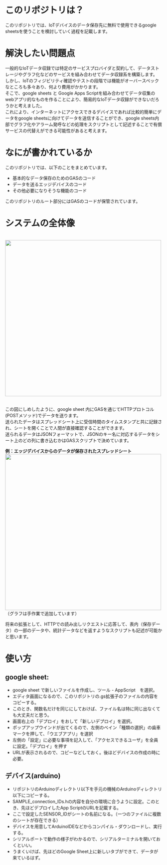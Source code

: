 # このリポジトリは？
このリポジトリでは、IoTデバイスのデータ保存先に無料で使用できるgoogle sheetsを使うことを検討していく過程を記載します。

# 解決したい問題点
一般的なIoTデータ収録では特定のサービスプロバイダと契約して、データストレージやグラフ化などのサービスを組み合わせてデータ収録系を構築します。<br>
しかし、IoTのフィジビリティ確認やテストの段階では機能がオーバースペックなところも多々あり、何より費用がかかります。<br>
そこで、google sheets と Google Apps Scriptを組み合わせてデータ収集のwebアプリ的なものを作ることにより、簡易的なIoTデータ収録ができないだろうかと考えました。<br>
これにより、インターネットにアクセスできるデバイスであれば比較的簡単にデータをgoogle sheetsに向けてデータを送信することができ、google sheets内部でグラフ化やアラーム発呼などの処理をスクリプトとして記述することで有償サービスの代替えができる可能性があると考えます。

# なにが書かれているか
このリポジトリでは、以下のことをまとめています。
- 基本的なデータ保存のためのGASのコード
- データを送るエッジデバイスのコード
- その他必要になりそうな機能のコード

このリポジトリのルート部分にはGASのコードが保管されています。

# システムの全体像
<br>
<img src="https://github.com/user-attachments/assets/61072de2-511e-486b-8f23-e3b3107718ad" width="500">
<br><br>

この図にしめしたように、google sheet 内にGASを通じてHTTPプロトコル(POSTメソッド)でデータを送ります。<br>
送られたデータはスプレッドシート上に受信時間のタイムスタンプと共に記録され、シートを開くことで人間が直接確認することができます。<br>
送られるデータはJSONフォーマットで、JSONのキー名に対応するデータをシート上のどの列に書き込むかはGASスクリプトで決めています。

__例：エッジデバイスからのデータが保存されたスプレッドシート__
<br>
<img src="https://github.com/user-attachments/assets/75e31621-432e-40fd-957b-bf36b398cefd" width="500">
<br>（グラフは手作業で追加しています）<br>

将来の拡張として、HTTPでの読み出しリクエストに応答して、表内（保存データ）の一部のデータや、統計データなどを返すようなスクリプトも記述が可能かと思います。

# 使い方
## google sheet:
- google sheet で新しいファイルを作成し、ツール - AppScript　を選択。<br>
- エディタ画面になるので、このリポジトリの.gs拡張子のファイルの内容をコピーする。<br>
- このとき、関数名だけを同じにしておけば、ファイル名は特に同じ出なくても大丈夫だと思う。
- 画面右上の「デプロイ」をおして「新しいデプロイ」を選択。<br>
- ポップアップウインドが出てくるので、左側のベイン「種類の選択」の歯車マークを押して、「ウエブアプリ」を選択<BR>
- 左側の「設定」に必要な事項を記入して、「アクセスできるユーザ」を全員に設定。「デプロイ」を押す<br>
- URLが表示されるので、コピーなどしておく。後ほどデバイスの作成の時に必要。

## デバイス(arduino)
- リポジトリのArduinoディレクトリ以下を手元の機械のArduinoディレクトリ以下にコピーする。
- SAMPLE_connection_IDs.hの内容を自分の環境に合うように設定。このとき、先ほどデプロイしたApp ScriptのURLを記載する。
- ここで設定したSENSOR_IDがシートの名前になる。（一つのファイルに複数のシートが存在できる）
- デバイスを用意してArduinoIDEなどからコンパイル・ダウンロードし、実行する。
- シリアルポートで動作の様子がわかるので、シリアルターミナルを開いておくといい。
- うまくいけば、先ほどのGoogle Sheet上に新しいタブができて、データが来ているはず。
